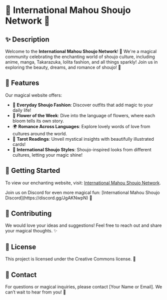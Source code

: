 # 🌟 International Mahou Shoujo Network 🌟

## ✨ Description
Welcome to the **International Mahou Shoujo Network**! 🌸 We're a magical community celebrating the enchanting world of shoujo culture, including anime, manga, Takarazuka, lolita fashion, and all things sparkly! Join us in exploring the beauty, dreams, and romance of shoujo! 💖

## 🎀 Features
Our magical website offers:
- 👗 **Everyday Shoujo Fashion**: Discover outfits that add magic to your daily life!
- 💐 **Flower of the Week**: Dive into the language of flowers, where each bloom tells its own story.
- 🌍 **Romance Across Languages**: Explore lovely words of love from cultures around the world.
- 🧙 **Tarot Readings**: Unveil mystical insights with beautifully illustrated cards!
- 🌈 **International Shoujo Styles**: Shoujo-inspired looks from different cultures, letting your magic shine! 

## 🚀 Getting Started
<p>To view our enchanting website, visit: <a href="https://dana-rozen.github.io/Mahou-Shoujo-Network/" target="_blank">International Mahou Shoujo Network</a>.</p>
Join us on Discord for even more magical fun: [International Mahou Shoujo Discord](https://discord.gg/JgAKNwpN) 🌙

## 🌈 Contributing
We would love your ideas and suggestions! Feel free to reach out and share your magical thoughts. ✨

## 📜 License
This project is licensed under the Creative Commons license. 🌸

## 💌 Contact
For questions or magical inquiries, please contact [Your Name or Email]. We can’t wait to hear from you! 💖
